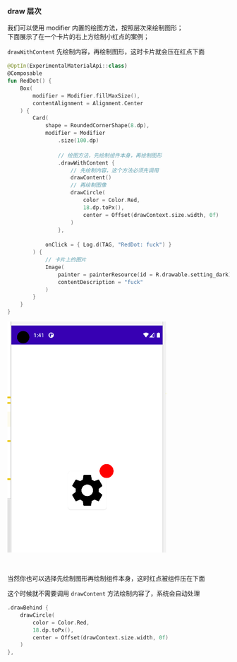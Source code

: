 ### draw 层次

我们可以使用 modifier 内置的绘图方法，按照层次来绘制图形；  
下面展示了在一个卡片的右上方绘制小红点的案例；

`drawWithContent` 先绘制内容，再绘制图形，这时卡片就会压在红点下面

```kotlin
@OptIn(ExperimentalMaterialApi::class)
@Composable
fun RedDot() {
    Box(
        modifier = Modifier.fillMaxSize(),
        contentAlignment = Alignment.Center
    ) {
        Card(
            shape = RoundedCornerShape(8.dp),
            modifier = Modifier
                .size(100.dp)

                // 绘图方法，先绘制组件本身，再绘制图形
                .drawWithContent {
                    // 先绘制内容，这个方法必须先调用
                    drawContent()
                    // 再绘制图像
                    drawCircle(
                        color = Color.Red,
                        18.dp.toPx(),
                        center = Offset(drawContext.size.width, 0f)
                    )
                },

            onClick = { Log.d(TAG, "RedDot: fuck") }
        ) {
            // 卡片上的图片
            Image(
                painter = painterResource(id = R.drawable.setting_dark),
                contentDescription = "fuck"
            )
        }
    }
}
```

![](../imgs/compose/canvas/cv1.png)

<br>

当然你也可以选择先绘制图形再绘制组件本身，这时红点被组件压在下面

这个时候就不需要调用 `drawContent` 方法绘制内容了，系统会自动处理

```kotlin
.drawBehind {
    drawCircle(
        color = Color.Red,
        18.dp.toPx(),
        center = Offset(drawContext.size.width, 0f)
    )
},
```

<br>

